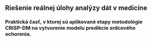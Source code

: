 ## Riešenie reálnej úlohy analýzy dát v medicíne 
### Praktická časť, v ktorej sú aplikované etapy metodológie CRISP-DM na vytvorenie modelu predikcie srdcového ochorenia.
